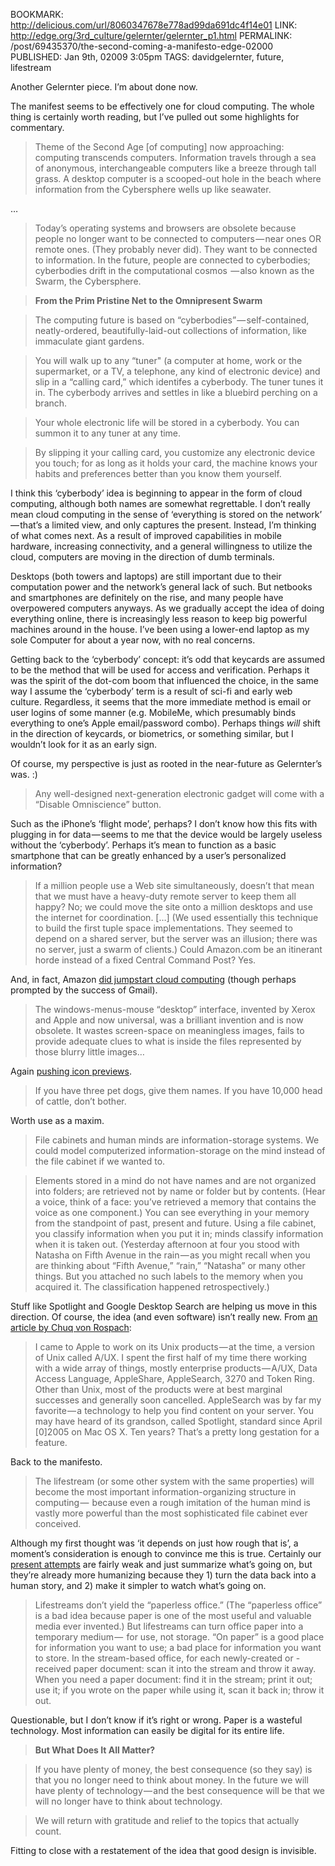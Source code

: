 BOOKMARK: http://delicious.com/url/8060347678e778ad99da691dc4f14e01
LINK: http://edge.org/3rd_culture/gelernter/gelernter_p1.html
PERMALINK: /post/69435370/the-second-coming-a-manifesto-edge-02000
PUBLISHED: Jan 9th, 02009 3:05pm
TAGS: davidgelernter, future, lifestream

Another Gelernter piece. I’m about done now.

The manifest seems to be effectively one for cloud computing. The whole
thing is certainly worth reading, but I’ve pulled out some highlights for
commentary.

> Theme of the Second Age [of computing] now approaching: computing transcends
> computers. Information travels through a sea of anonymous, interchangeable
> computers like a breeze through tall grass. A desktop computer is a
> scooped-out hole in the beach where information from the Cybersphere wells up
> like seawater.

…

> Today’s operating systems and browsers are obsolete because people no longer
> want to be connected to computers — near ones OR remote ones. (They probably
> never did). They want to be connected to information. In the future, people
> are connected to cyberbodies; cyberbodies drift in the computational cosmos
> — also known as the Swarm, the Cybersphere.

> **From the Prim Pristine Net to the Omnipresent Swarm**

> The computing future is based on “cyberbodies” — self-contained,
> neatly-ordered, beautifully-laid-out collections of information, like
> immaculate giant gardens.

> You will walk up to any “tuner" (a computer at home, work or the
> supermarket, or a TV, a telephone, any kind of electronic device) and slip in
> a “calling card,” which identifes a cyberbody. The tuner tunes it in. The
> cyberbody arrives and settles in like a bluebird perching on a branch.

> Your whole electronic life will be stored in a cyberbody. You can summon
> it to any tuner at any time.

> By slipping it your calling card, you customize any electronic device you
> touch; for as long as it holds your card, the machine knows your habits and
> preferences better than you know them yourself.

I think this ‘cyberbody’ idea is beginning to appear in the form of cloud
computing, although both names are somewhat regrettable. I don’t really mean
cloud computing in the sense of ‘everything is stored on the network’ — that’s a
limited view, and only captures the present. Instead, I’m thinking of what comes
next. As a result of improved capabilities in mobile hardware, increasing
connectivity, and a general willingness to utilize the cloud, computers are
moving in the direction of dumb terminals.

Desktops (both towers and laptops) are still important due to their computation
power and the network’s general lack of such. But netbooks and smartphones are
definitely on the rise, and many people have overpowered computers anyways. As
we gradually accept the idea of doing everything online, there is increasingly
less reason to keep big powerful machines around in the house. I’ve been using
a lower-end laptop as my sole Computer for about a year now, with no real
concerns.

Getting back to the ‘cyberbody’ concept: it’s odd that keycards are assumed to
be the method that will be used for access and verification. Perhaps it was
the spirit of the dot-com boom that influenced the choice, in the same way I
assume the ‘cyberbody’ term is a result of sci-fi and early web culture.
Regardless, it seems that the more immediate method is email or user logins of
some manner (e.g. MobileMe, which presumably binds everything to one’s Apple
email/password combo). Perhaps things *will* shift in the direction of
keycards, or biometrics, or something similar, but I wouldn’t look for it as an
early sign.

Of course, my perspective is just as rooted in the near-future as Gelernter’s
was. :)

> Any well-designed next-generation electronic gadget will come with a
> “Disable Omniscience” button.

Such as the iPhone’s ‘flight mode’, perhaps? I don’t know how this fits with
plugging in for data — seems to me that the device would be largely useless
without the ‘cyberbody’. Perhaps it’s mean to function as a basic smartphone
that can be greatly enhanced by a user’s personalized information?

> If a million people use a Web site simultaneously, doesn’t that mean that
> we must have a heavy-duty remote server to keep them all happy? No; we could
> move the site onto a million desktops and use the internet for coordination.
> […] (We used essentially this technique to build the first tuple space
> implementations. They seemed to depend on a shared server, but the server was
> an illusion; there was no server, just a swarm of clients.) Could Amazon.com
> be an itinerant horde instead of a fixed Central Command Post? Yes.

And, in fact, Amazon [did jumpstart cloud computing][as3] (though perhaps
prompted by the success of Gmail).

 [as3]: http://en.wikipedia.org/wiki/Amazon_S3

> The windows-menus-mouse “desktop” interface, invented by Xerox and Apple
> and now universal, was a brilliant invention and is now obsolete. It wastes
> screen-space on meaningless images, fails to provide adequate clues to what
> is inside the files represented by those blurry little images…

Again [pushing icon previews][previews].

 [previews]: http://ratafia.info/post/69174869/computer-visions-a-conversation-with-david-gelernter

> If you have three pet dogs, give them names. If you have 10,000 head of
> cattle, don’t bother.

Worth use as a maxim.

> File cabinets and human minds are information-storage systems. We could
> model computerized information-storage on the mind instead of the file
> cabinet if we wanted to.

> Elements stored in a mind do not have names and are not organized into
> folders; are retrieved not by name or folder but by contents. (Hear a voice,
> think of a face: you’ve retrieved a memory that contains the voice as one
> component.) You can see everything in your memory from the standpoint of
> past, present and future. Using a file cabinet, you classify information when
> you put it in; minds classify information when it is taken out. (Yesterday
> afternoon at four you stood with Natasha on Fifth Avenue in the rain — as you
> might recall when you are thinking about “Fifth Avenue,” “rain,” “Natasha” or
> many other things. But you attached no such labels to the memory when you
> acquired it. The classification happened retrospectively.)

Stuff like Spotlight and Google Desktop Search are helping us move in this
direction. Of course, the idea (and even software) isn’t really new. From
[an article by Chuq von Rospach][cvr]:

> I came to Apple to work on its Unix products — at the time, a version of Unix
> called <abbr class='smallcaps'>A/UX</abbr>. I spent the first half of my time
> there working with a wide array of things, mostly enterprise
> products — <abbr class='smallcaps'>A/UX</abbr>, Data Access Language,
> AppleShare, AppleSearch, 3270 and Token Ring. Other than Unix, most of the
> products were at best marginal successes and generally soon cancelled.
> AppleSearch was by far my favorite — a technology to help you find content on
> your server. You may have heard of its grandson, called Spotlight, standard
> since April [0]2005 on Mac OS X. Ten years? That’s a pretty long gestation
> for a feature.

 [cvr]: http://www.guardian.co.uk/technology/2009/jan/02/apple-macworld-lookback/print "‘Enjoying the show, avoiding  the flamethrower: life inside Apple’; The Guardian"

Back to the manifesto.

> The lifestream (or some other system with the same properties) will
> become the most important information-organizing structure in computing — 
> because even a rough imitation of the human mind is vastly more powerful than
> the most sophisticated file cabinet ever conceived.

Although my first thought was ‘it depends on just how rough that is’, a
moment’s consideration is enough to convince me this is true. Certainly our
[present attempts][ase] are fairly weak and just summarize what’s going on, but
they’re already more humanizing because they 1) turn the data back into a human
story, and 2) make it simpler to watch what’s going on.

 [ase]: http://wiki.diso-project.org/activity-streams-examples "DiSo wiki collection of activity stream examples"

> Lifestreams don’t yield the “paperless office.” (The “paperless office”
> is a bad idea because paper is one of the most useful and valuable media ever
> invented.) But lifestreams can turn office paper into a temporary medium — 
> for use, not storage. “On paper” is a good place for information you want to
> use; a bad place for information you want to store. In the stream-based
> office, for each newly-created or -received paper document: scan it into the
> stream and throw it away. When you need a paper document: find it in the
> stream; print it out; use it; if you wrote on the paper while using it, scan
> it back in; throw it out.

Questionable, but I don’t know if it’s right or wrong. Paper is a wasteful
technology. Most information can easily be digital for its entire life.

> **But What Does It All Matter?**

> If you have plenty of money, the best consequence (so they say) is that
> you no longer need to think about money. In the future we will have plenty of
> technology — and the best consequence will be that we will no longer have to
> think about technology.

> We will return with gratitude and relief to the topics that actually count.

Fitting to close with a restatement of the idea that good design is invisible.
